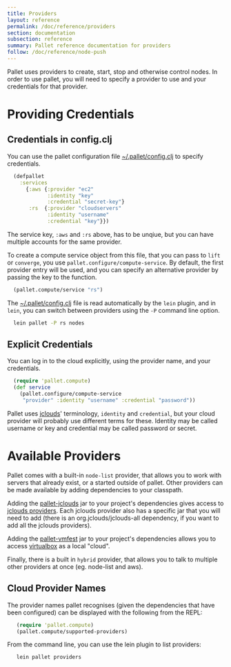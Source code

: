 ```yaml
---
title: Providers
layout: reference
permalink: /doc/reference/providers
section: documentation
subsection: reference
summary: Pallet reference documentation for providers
follow: /doc/reference/node-push
---
```


Pallet uses providers to create, start, stop and otherwise control nodes.  In
order to use pallet, you will need to specify a provider to use and your
credentials for that provider.

# Providing Credentials

## Credentials in config.clj

You can use the pallet configuration file
[~/.pallet/config.clj](/doc/reference/config.clj) to specify credentials.

``` clojure
  (defpallet
    :services
      {:aws {:provider "ec2"
             :identity "key"
             :credential "secret-key"}
       :rs  {:provider "cloudservers"
             :identity "username"
             :credential "key"}})
```

The service key, `:aws` and `:rs` above, has to be unqiue, but you can have
multiple accounts for the same provider.

To create a compute service object from this file, that you can pass to `lift`
or `converge`, you use `pallet.configure/compute-service`. By default, the first
provider entry will be used, and you can specify an alternative provider by
passing the key to the function.

``` clojure
  (pallet.compute/service "rs")
```

The [~/.pallet/config.clj](/doc/reference/config.clj) file is read automatically
by the `lein` plugin, and in `lein`, you can switch between providers using the
`-P` command line option.

``` bash
  lein pallet -P rs nodes
```

## Explicit Credentials

You can log in to the cloud explicitly, using the provider name, and your
credentials.

``` clojure
  (require 'pallet.compute)
  (def service
    (pallet.configure/compute-service
     "provider" :identity "username" :credential "password"))
```

Pallet uses [jclouds](http://jclouds.org)' terminology, `identity` and
`credential`, but your cloud provider will probably use different
terms for these. Identity may be called username or key and credential
may be called password or secret.


# Available Providers

Pallet comes with a built-in `node-list` provider, that allows you to work with
servers that already exist, or a started outside of pallet. Other providers can
be made available by adding dependencies to your classpath.

Adding the [pallet-jclouds](https://github.com/pallet/pallet-jclouds) jar to
your project's dependencies gives access to
[jclouds providers](http://www.jclouds.org/documentation/reference/supported-providers/).
Each jclouds provider also has a specific jar that you will need to add (there
is an org.jclouds/jclouds-all dependency, if you want to add all the jclouds
providers).

Adding the [pallet-vmfest](https://github.com/pallet/pallet-vmfest) jar to your
project's dependencies allows you to access
[virtualbox](https://www.virtualbox.org/) as a local "cloud".

Finally, there is a built in `hybrid` provider, that allows you to talk to
multiple other providers at once (eg. node-list and aws).

## Cloud Provider Names

The provider names pallet recognises (given the dependencies that have been
configured) can be displayed with the following from the REPL:

``` clojure
   (require 'pallet.compute)
   (pallet.compute/supported-providers)
```

From the command line, you can use the lein plugin to list providers:

``` bash
   lein pallet providers
```
